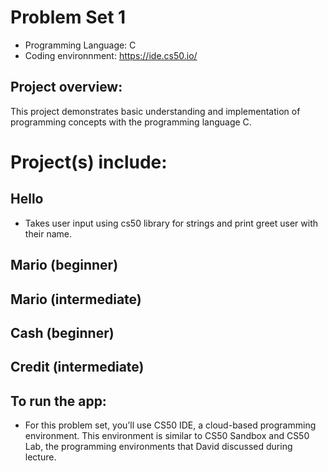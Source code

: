 # Problem Set 1
* Programming Language: C
* Coding environnment: https://ide.cs50.io/

## Project overview:
This project demonstrates basic understanding and implementation of programming concepts with the programming language C.

# Project(s) include:
## Hello
* Takes user input using cs50 library for strings and print greet user with their name.

## Mario (beginner)

## Mario (intermediate)

## Cash (beginner)

## Credit (intermediate)

## To run the app:
* For this problem set, you’ll use CS50 IDE, a cloud-based programming environment. This environment is similar to CS50 Sandbox and CS50 Lab, the programming environments that David discussed during lecture.
